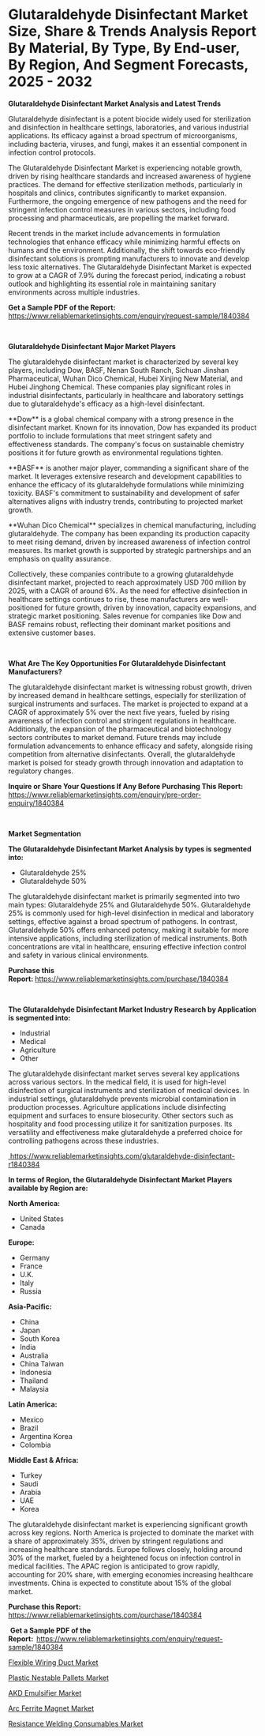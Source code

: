 <p><h1>Glutaraldehyde Disinfectant Market Size, Share & Trends Analysis Report By Material, By Type, By End-user, By Region, And Segment Forecasts, 2025 - 2032</h1></p><p><strong>Glutaraldehyde Disinfectant Market Analysis and Latest Trends</strong></p>
<p><p>Glutaraldehyde disinfectant is a potent biocide widely used for sterilization and disinfection in healthcare settings, laboratories, and various industrial applications. Its efficacy against a broad spectrum of microorganisms, including bacteria, viruses, and fungi, makes it an essential component in infection control protocols.</p><p>The Glutaraldehyde Disinfectant Market is experiencing notable growth, driven by rising healthcare standards and increased awareness of hygiene practices. The demand for effective sterilization methods, particularly in hospitals and clinics, contributes significantly to market expansion. Furthermore, the ongoing emergence of new pathogens and the need for stringent infection control measures in various sectors, including food processing and pharmaceuticals, are propelling the market forward.</p><p>Recent trends in the market include advancements in formulation technologies that enhance efficacy while minimizing harmful effects on humans and the environment. Additionally, the shift towards eco-friendly disinfectant solutions is prompting manufacturers to innovate and develop less toxic alternatives. The Glutaraldehyde Disinfectant Market is expected to grow at a CAGR of 7.9% during the forecast period, indicating a robust outlook and highlighting its essential role in maintaining sanitary environments across multiple industries.</p></p>
<p><strong>Get a Sample PDF of the Report:&nbsp;</strong> <a href="https://www.reliablemarketinsights.com/enquiry/request-sample/1840384?utm_campaign=2225&utm_medium=2&utm_source=Github&utm_content=ia&utm_term=30012025&utm_id=glutaraldehyde-disinfectant">https://www.reliablemarketinsights.com/enquiry/request-sample/1840384</a></p>
<p>&nbsp;</p>
<p><strong>Glutaraldehyde Disinfectant Major Market Players</strong></p>
<p><p>The glutaraldehyde disinfectant market is characterized by several key players, including Dow, BASF, Nenan South Ranch, Sichuan Jinshan Pharmaceutical, Wuhan Dico Chemical, Hubei Xinjing New Material, and Hubei Jinghong Chemical. These companies play significant roles in industrial disinfectants, particularly in healthcare and laboratory settings due to glutaraldehyde's efficacy as a high-level disinfectant.</p><p>**Dow** is a global chemical company with a strong presence in the disinfectant market. Known for its innovation, Dow has expanded its product portfolio to include formulations that meet stringent safety and effectiveness standards. The company's focus on sustainable chemistry positions it for future growth as environmental regulations tighten.</p><p>**BASF** is another major player, commanding a significant share of the market. It leverages extensive research and development capabilities to enhance the efficacy of its glutaraldehyde formulations while minimizing toxicity. BASF's commitment to sustainability and development of safer alternatives aligns with industry trends, contributing to projected market growth.</p><p>**Wuhan Dico Chemical** specializes in chemical manufacturing, including glutaraldehyde. The company has been expanding its production capacity to meet rising demand, driven by increased awareness of infection control measures. Its market growth is supported by strategic partnerships and an emphasis on quality assurance.</p><p>Collectively, these companies contribute to a growing glutaraldehyde disinfectant market, projected to reach approximately USD 700 million by 2025, with a CAGR of around 6%. As the need for effective disinfection in healthcare settings continues to rise, these manufacturers are well-positioned for future growth, driven by innovation, capacity expansions, and strategic market positioning. Sales revenue for companies like Dow and BASF remains robust, reflecting their dominant market positions and extensive customer bases.</p></p>
<p>&nbsp;</p>
<p><strong>What Are The Key Opportunities For Glutaraldehyde Disinfectant Manufacturers?</strong></p>
<p><p>The glutaraldehyde disinfectant market is witnessing robust growth, driven by increased demand in healthcare settings, especially for sterilization of surgical instruments and surfaces. The market is projected to expand at a CAGR of approximately 5% over the next five years, fueled by rising awareness of infection control and stringent regulations in healthcare. Additionally, the expansion of the pharmaceutical and biotechnology sectors contributes to market demand. Future trends may include formulation advancements to enhance efficacy and safety, alongside rising competition from alternative disinfectants. Overall, the glutaraldehyde market is poised for steady growth through innovation and adaptation to regulatory changes.</p></p>
<p><strong>Inquire or Share Your Questions If Any Before Purchasing This Report:</strong> <a href="https://www.reliablemarketinsights.com/enquiry/pre-order-enquiry/1840384?utm_campaign=2225&utm_medium=2&utm_source=Github&utm_content=ia&utm_term=30012025&utm_id=glutaraldehyde-disinfectant">https://www.reliablemarketinsights.com/enquiry/pre-order-enquiry/1840384</a></p>
<p>&nbsp;</p>
<p><strong>Market Segmentation</strong></p>
<p><strong>The Glutaraldehyde Disinfectant Market Analysis by types is segmented into:</strong></p>
<p><ul><li>Glutaraldehyde 25%</li><li>Glutaraldehyde 50%</li></ul></p>
<p><p>The glutaraldehyde disinfectant market is primarily segmented into two main types: Glutaraldehyde 25% and Glutaraldehyde 50%. Glutaraldehyde 25% is commonly used for high-level disinfection in medical and laboratory settings, effective against a broad spectrum of pathogens. In contrast, Glutaraldehyde 50% offers enhanced potency, making it suitable for more intensive applications, including sterilization of medical instruments. Both concentrations are vital in healthcare, ensuring effective infection control and safety in various clinical environments.</p></p>
<p><strong>Purchase this Report:&nbsp;</strong><a href="https://www.reliablemarketinsights.com/purchase/1840384?utm_campaign=2225&utm_medium=2&utm_source=Github&utm_content=ia&utm_term=30012025&utm_id=glutaraldehyde-disinfectant">https://www.reliablemarketinsights.com/purchase/1840384</a></p>
<p>&nbsp;</p>
<p><strong>The Glutaraldehyde Disinfectant Market Industry Research by Application is segmented into:</strong></p>
<p><ul><li>Industrial</li><li>Medical</li><li>Agriculture</li><li>Other</li></ul></p>
<p><p>The glutaraldehyde disinfectant market serves several key applications across various sectors. In the medical field, it is used for high-level disinfection of surgical instruments and sterilization of medical devices. In industrial settings, glutaraldehyde prevents microbial contamination in production processes. Agriculture applications include disinfecting equipment and surfaces to ensure biosecurity. Other sectors such as hospitality and food processing utilize it for sanitization purposes. Its versatility and effectiveness make glutaraldehyde a preferred choice for controlling pathogens across these industries.</p></p>
<p><a href="https://www.reliablemarketinsights.com/glutaraldehyde-disinfectant-r1840384?utm_campaign=2225&utm_medium=2&utm_source=Github&utm_content=ia&utm_term=30012025&utm_id=glutaraldehyde-disinfectant">&nbsp;https://www.reliablemarketinsights.com/glutaraldehyde-disinfectant-r1840384</a></p>
<p><strong>In terms of Region, the Glutaraldehyde Disinfectant Market Players available by Region are:</strong></p>
<p>
    <p> <strong> North America: </strong>
        <ul>
            <li>United States</li>
            <li>Canada</li>
        </ul>
        </p> 
    <p> <strong> Europe: </strong>
        <ul>
            <li>Germany</li>
            <li>France</li>
            <li>U.K.</li>
            <li>Italy</li>
            <li>Russia</li>
        </ul>
        </p> 
    <p> <strong> Asia-Pacific: </strong>
        <ul>
            <li>China</li>
            <li>Japan</li>
            <li>South Korea</li>
            <li>India</li>
            <li>Australia</li>
            <li>China Taiwan</li>
            <li>Indonesia</li>
            <li>Thailand</li>
            <li>Malaysia</li>
        </ul>
        </p> 
    <p> <strong> Latin America: </strong>
        <ul>
            <li>Mexico</li>
            <li>Brazil</li>
            <li>Argentina Korea</li>
            <li>Colombia</li>
        </ul>
        </p> 
    <p> <strong> Middle East & Africa: </strong>
        <ul>
            <li>Turkey</li>
            <li>Saudi</li>
            <li>Arabia</li>
            <li>UAE</li>
            <li>Korea</li>
        </ul>
    </p>
    </p>
<p><p>The glutaraldehyde disinfectant market is experiencing significant growth across key regions. North America is projected to dominate the market with a share of approximately 35%, driven by stringent regulations and increasing healthcare standards. Europe follows closely, holding around 30% of the market, fueled by a heightened focus on infection control in medical facilities. The APAC region is anticipated to grow rapidly, accounting for 20% share, with emerging economies increasing healthcare investments. China is expected to constitute about 15% of the global market.</p></p>
<p><strong>Purchase this Report: </strong><a href="https://www.reliablemarketinsights.com/purchase/1840384?utm_campaign=2225&utm_medium=2&utm_source=Github&utm_content=ia&utm_term=30012025&utm_id=glutaraldehyde-disinfectant">https://www.reliablemarketinsights.com/purchase/1840384</a></p>
<p>&nbsp;<strong>Get a Sample PDF of the Report:&nbsp;&nbsp;</strong><a href="https://www.reliablemarketinsights.com/enquiry/request-sample/1840384?utm_campaign=2225&utm_medium=2&utm_source=Github&utm_content=ia&utm_term=30012025&utm_id=glutaraldehyde-disinfectant">https://www.reliablemarketinsights.com/enquiry/request-sample/1840384</a></p>
<p><strong></strong></p>
<p><p><a href="https://github.com/scaseiargas/Market-Research-Report-List-1/blob/main/flexible-wiring-duct-market.md?utm_campaign=2225&utm_medium=2&utm_source=Github&utm_content=ia&utm_term=30012025&utm_id=glutaraldehyde-disinfectant">Flexible Wiring Duct Market</a></p><p><a href="https://github.com/ngozudapshi/Market-Research-Report-List-1/blob/main/plastic-nestable-pallets-market.md?utm_campaign=2225&utm_medium=2&utm_source=Github&utm_content=ia&utm_term=30012025&utm_id=glutaraldehyde-disinfectant">Plastic Nestable Pallets Market</a></p><p><a href="https://github.com/ramraomeyie/Market-Research-Report-List-1/blob/main/akd-emulsifier-market.md?utm_campaign=2225&utm_medium=2&utm_source=Github&utm_content=ia&utm_term=30012025&utm_id=glutaraldehyde-disinfectant">AKD Emulsifier Market</a></p><p><a href="https://github.com/vitrilaoire/Market-Research-Report-List-1/blob/main/arc-ferrite-magnet-market.md?utm_campaign=2225&utm_medium=2&utm_source=Github&utm_content=ia&utm_term=30012025&utm_id=glutaraldehyde-disinfectant">Arc Ferrite Magnet Market</a></p><p><a href="https://github.com/namaqbagels64/Market-Research-Report-List-1/blob/main/resistance-welding-consumables-market.md?utm_campaign=2225&utm_medium=2&utm_source=Github&utm_content=ia&utm_term=30012025&utm_id=glutaraldehyde-disinfectant">Resistance Welding Consumables Market</a></p></p>